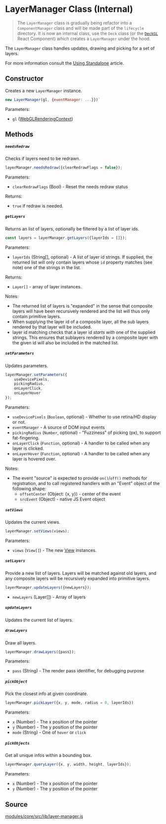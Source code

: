 # LayerManager Class (Internal)

> The `LayerManager` class is gradually being refactor into a `ComponentManager` class and will be made part of the `lifecycle` directory. It is now an internal class, use the `Deck` class (or the [`DeckGL`](/docs/api-reference/react/deckgl.md) React Component) which creates a `LayerManager` under the hood.

The `LayerManager` class handles updates, drawing and picking for a set of layers.

For more information consult the [Using Standalone](/docs/get-started/using-standalone.md) article.


## Constructor

Creates a new `LayerManager` instance.

```js
new LayerManager(gl, {eventManager: ...}})`
```

Parameters:

* `gl` ([WebGLRenderingContext](https://developer.mozilla.org/en-US/docs/Web/API/WebGLRenderingContext))


## Methods

##### `needsRedraw`

Checks if layers need to be redrawn.

```js
layerManager.needsRedraw({clearRedrawFlags = false});
```

Parameters:

* `clearRedrawFlags` (Bool) - Reset the needs redraw status

Returns:

* `true` if redraw is needed.

##### `getLayers`

Returns an list of layers, optionally be filtered by a list of layer ids.

```js
const layers = layerManager.getLayers({layerIds = []});
```

Parameters:

* `layerIds` (String[], optional) - A list of layer id strings. If supplied, the returned list will only contain layers whose `id` property matches (see note) one of the strings in the list.

Returns:

* `Layer[]` - array of layer instances.

Notes:

* The returned list of layers is "expanded" in the sense that composite layers will have been recursively rendered and the list will thus only contain primitive layers.
* When supplying the layer id of a composite layer, all the sub layers rendered by that layer will be included.
* layer id matching checks that a layer id *starts with* one of the supplied strings. This ensures that sublayers rendered by a composite layer with the given id will also be included in the matched list.


##### `setParameters`

Updates parameters.

```js
layerManager.setParameters({
	useDevicePixels,
    pickingRadius,
    onLayerClick,
    onLayerHover
});
```

Parameters:

* `useDevicePixels` (`Boolean`, optional) - Whether to use retina/HD display or not.
* `eventManager` - A source of DOM input events
* `pickingRadius` (`Number`, optional) - "Fuzziness" of picking (px), to support fat-fingering.
* `onLayerClick` (`Function`, optional) - A handler to be called when any layer is clicked.
* `onLayerHover` (`Function`, optional) - A handler to be called when any layer is hovered over.

Notes:

* The event "source" is expected to provide `on()`/`off()` methods for registration, and to call registered handlers with an "Event" object of the following shape:
  + `offsetCenter` (Object: {x, y}) - center of the event
  + `srcEvent` (Object) - native JS Event object


##### `setViews`

Updates the current views.

```js
layerManager.setViews(views);
```

Parameters:

* `views` (`View[]`) - The new [View](/docs/api-reference/view.md) instances.


##### `setLayers`

Provide a new list of layers. Layers will be matched against old layers, and any composite layers will be recursively expanded into primitive layers.

```js
layerManager.updateLayers({newLayers});
```

* `newLayers` (Layer[]) - Array of layers


##### `updateLayers`

Updates the current list of layers.


##### `drawLayers`

Draw all layers.

```js
layerManager.drawLayers({pass});
```

Parameters:

* `pass` (String) - The render pass identifier, for debugging purpose


##### `pickObject`

Pick the closest info at given coordinate.

```js
layerManager.pickLayer({x, y, mode, radius = 0, layerIds})
```

Parameters:

* `x` (Number) - The x position of the pointer
* `y` (Number) - The y position of the pointer
* `mode` (String) - One of `hover` or `click`

##### `pickObjects`

Get all unique infos within a bounding box.

```js
layerManager.queryLayer({x, y, width, height, layerIds});
```

Parameters:

* `x` (Number) - The x position of the pointer
* `y` (Number) - The y position of the pointer


## Source

[modules/core/src/lib/layer-manager.js](https://github.com/uber/deck.gl/blob/master/modules/core/src/lib/layer-manager.js)
